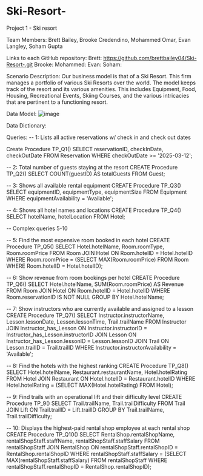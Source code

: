 # Ski-Resort-
Project 1 - Ski resort 

Team Members: Brett Bailey, Brooke Credendino, Mohammed Omar, Evan Langley, Soham Gupta

Links to each GitHub repository: 
Brett: https://github.com/brettbailey04/Ski-Resort-.git
Brooke: 
Mohammed: 
Evan: 
Soham: 

Scenario Description: Our business model is that of a Ski Resort. This firm manages a portfolio of various Ski Resorts over the world. The model keeps track of the resort and its various amenities. This includes Equipment, Food, Housing, Recreational Events, Skiing Courses, and the various intricacies that are pertinent to a functioning resort. 

Data Model: ![image](https://github.com/user-attachments/assets/df10cd73-77bd-4207-9994-aa319c743be6)


Data Dictionary: 


Queries: 
-- 1: Lists all active reservations w/ check in and check out dates 

Create Procedure TP_Q1()
SELECT reservationID, checkInDate, checkOutDate 
FROM Reservation 
WHERE checkOutDate >= '2025-03-12';


-- 2: Total number of guests staying at the resort 
CREATE Procedure TP_Q2()
SELECT COUNT(guestID) AS totalGuests 
FROM Guest;

-- 3: Shows all available rental equipment 
CREATE Procedure TP_Q3()
SELECT equipmentID, equipmentType, equipmentSize 
FROM Equipment 
WHERE equipmentAvailability = 'Available';


-- 4: Shows all hotel names and locations 
CREATE Procedure TP_Q4()
SELECT hotelName, hotelLocation 
FROM Hotel;

-- Complex queries 5-10


-- 5: Find the most expensive room booked in each hotel
CREATE Procedure TP_Q5()
SELECT Hotel.hotelName, Room.roomType, Room.roomPrice
FROM Room
JOIN Hotel ON Room.hotelID = Hotel.hotelID
WHERE Room.roomPrice = (SELECT MAX(Room.roomPrice) FROM Room WHERE Room.hotelID = Hotel.hotelID);


-- 6: Show revenue from room bookings per hotel 
CREATE Procedure TP_Q6()
SELECT Hotel.hotelName, SUM(Room.roomPrice) AS Revenue
FROM Room
JOIN Hotel ON Room.hotelID = Hotel.hotelID
WHERE Room.reservationID IS NOT NULL
GROUP BY Hotel.hotelName;


-- 7: Show instructors who are currently available and assigned to a lesson
CREATE Procedure TP_Q7()
SELECT Instructor.instructorName, Lesson.lessonDate, Lesson.lessonTime, Trail.trailName
FROM Instructor
JOIN Instructor_has_Lesson ON Instructor.instructorID = Instructor_has_Lesson.instructorID
JOIN Lesson ON Instructor_has_Lesson.lessonID = Lesson.lessonID
JOIN Trail ON Lesson.trailID = Trail.trailID
WHERE Instructor.instructorAvailability = 'Available';


-- 8:  Find the hotels with the highest ranking 
CREATE Procedure TP_Q8()
SELECT Hotel.hotelName, Restaurant.restaurantName, Hotel.hotelRating
FROM Hotel
JOIN Restaurant ON Hotel.hotelID = Restaurant.hotelID
WHERE Hotel.hotelRating = (SELECT MAX(Hotel.hotelRating) FROM Hotel);


-- 9:  Find trails with an operational lift and their difficulty level
CREATE Procedure TP_9()
SELECT Trail.trailName, Trail.trailDifficulty
FROM Trail
JOIN Lift ON Trail.trailID = Lift.trailID
GROUP BY Trail.trailName, Trail.trailDifficulty;


-- 10: Displays the highest-paid rental shop employee at each rental shop 
CREATE Procedure TP_Q10()
SELECT RentalShop.rentalShopName, rentalShopStaff.staffName, rentalShopStaff.staffSalary
FROM rentalShopStaff
JOIN RentalShop ON rentalShopStaff.rentalShopID = RentalShop.rentalShopID
WHERE rentalShopStaff.staffSalary = (SELECT MAX(rentalShopStaff.staffSalary) FROM rentalShopStaff WHERE rentalShopStaff.rentalShopID = RentalShop.rentalShopID);


